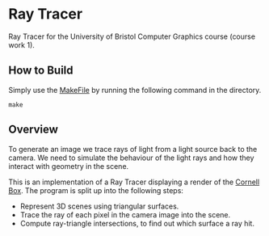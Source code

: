 # Ray Tracer

Ray Tracer for the University of Bristol Computer Graphics course (course work 1).

## How to Build

Simply use the [MakeFile](MakeFile) by running the following command in the directory.

```
make
```

## Overview

To generate an image we trace rays of light from a light source back to the camera. We need to simulate the behaviour of the light rays and how they interact with geometry in the scene.

This is an implementation of a Ray Tracer displaying a render of the [Cornell Box](https://en.wikipedia.org/wiki/Cornell_box). The program is split up into the following steps:

- Represent 3D scenes using triangular surfaces.
- Trace the ray of each pixel in the camera image into the scene.
- Compute ray-triangle intersections, to find out which surface a ray hit.
